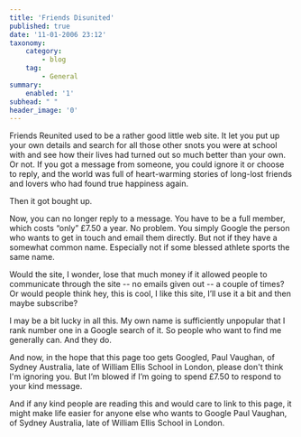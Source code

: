 ```yaml
---
title: 'Friends Disunited'
published: true
date: '11-01-2006 23:12'
taxonomy:
    category:
        - blog
    tag:
        - General
summary:
    enabled: '1'
subhead: " "
header_image: '0'
---
```


Friends Reunited used to be a rather good little web site. It let you put up your own details and search for all those other snots you were at school with and see how their lives had turned out so much better than your own. Or not. If you got a message from someone, you could ignore it or choose to reply, and the world was full of heart-warming stories of long-lost friends and lovers who had found true happiness again.

Then it got bought up.

Now, you can no longer reply to a message. You have to be a full member, which costs “only” £7.50 a year. No problem. You simply Google the person who wants to get in touch and email them directly. But not if they have a somewhat common name. Especially not if some blessed athlete sports the same name.

Would the site, I wonder, lose that much money if it allowed people to communicate through the site -- no emails given out -- a couple of times? Or would people think hey, this is cool, I like this site, I’ll use it a bit and then maybe subscribe?

I may be a bit lucky in all this. My own name is sufficiently unpopular that I rank number one in a Google search of it. So people who want to find me generally can. And they do.

And now, in the hope that this page too gets Googled, Paul Vaughan, of Sydney Australia, late of William Ellis School in London, please don't think I'm ignoring you. But I’m blowed if I’m going to spend £7.50 to respond to your kind message.

And if any kind people are reading this and would care to link to this page, it might make life easier for anyone else who wants to Google Paul Vaughan, of Sydney Australia, late of William Ellis School in London.
